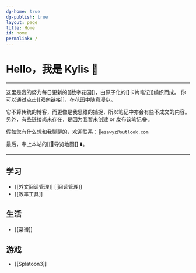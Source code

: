 ```yaml
---
dg-home: true
dg-publish: true
layout: page
title: Home
id: home
permalink: /
---
```


# Hello，我是 Kylis 👋

***

这里是我的努力每日更新的[[数字花园]]，由原子化的[[卡片笔记]]编织而成。
你可以通过点击[[双向链接]]，在花园中随意漫步。

它不算传统的博客，而更像是我思维的捕捉，所以笔记中亦会有些不成文的内容。另外，有些链接尚未存在，是因为我暂未创建 or 发布该笔记😂。

假如您有什么想和我聊聊的，欢迎联系：📨`ezewyz@outlook.com`

最后，奉上本站的[[🧭导览地图]] ⬇️。

***

## 学习

- [[外文阅读管理]]  [[阅读管理]]
- [[效率工具]]

## 生活

-  [[菜谱]]

## 游戏

-  [[Splatoon3]]